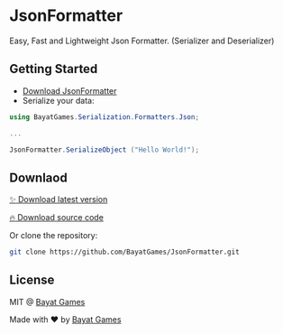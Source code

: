 # JsonFormatter

Easy, Fast and Lightweight Json Formatter. (Serializer and Deserializer)

## Getting Started

- [Download JsonFormatter](#download)
- Serialize your data:

```csharp
using BayatGames.Serialization.Formatters.Json;

...

JsonFormatter.SerializeObject ("Hello World!");
```

## Downlaod

[:sparkles: Download latest version](https://github.com/BayatGames/JsonFormatter/releases/latest)

[:fire: Download source code](https://github.com/BayatGames/JsonFormatter/archive/master.zip)

Or clone the repository:

```bash
git clone https://github.com/BayatGames/JsonFormatter.git
```

## License

MIT @ [Bayat Games](https://github.com/BayatGames)

Made with :heart: by [Bayat Games](https://github.com/BayatGames)

